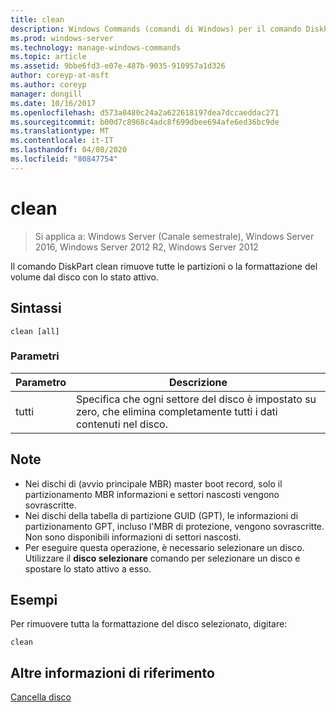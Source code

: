 ```yaml
---
title: clean
description: Windows Commands (comandi di Windows) per il comando DiskPart clean, che rimuove tutte le partizioni o la formattazione del volume dal disco con lo stato attivo.
ms.prod: windows-server
ms.technology: manage-windows-commands
ms.topic: article
ms.assetid: 9bbe6fd3-e07e-487b-9035-910957a1d326
author: coreyp-at-msft
ms.author: coreyp
manager: dongill
ms.date: 10/16/2017
ms.openlocfilehash: d573a0480c24a2a622618197dea7dccaeddac271
ms.sourcegitcommit: b00d7c8968c4adc8f699dbee694afe6ed36bc9de
ms.translationtype: MT
ms.contentlocale: it-IT
ms.lasthandoff: 04/08/2020
ms.locfileid: "80847754"
---
```

# <a name="clean"></a>clean

>Si applica a: Windows Server (Canale semestrale), Windows Server 2016, Windows Server 2012 R2, Windows Server 2012

Il comando DiskPart clean rimuove tutte le partizioni o la formattazione del volume dal disco con lo stato attivo.

## <a name="syntax"></a>Sintassi
```
clean [all]
```
### <a name="parameters"></a>Parametri

| Parametro |                                                        Descrizione                                                        |
|-----------|---------------------------------------------------------------------------------------------------------------------------|
|    tutti    | Specifica che ogni settore del disco è impostato su zero, che elimina completamente tutti i dati contenuti nel disco. |

## <a name="remarks"></a>Note
- Nei dischi di (avvio principale MBR) master boot record, solo il partizionamento MBR informazioni e settori nascosti vengono sovrascritte.
- Nei dischi della tabella di partizione GUID (GPT), le informazioni di partizionamento GPT, incluso l'MBR di protezione, vengono sovrascritte. Non sono disponibili informazioni di settori nascosti.
- Per eseguire questa operazione, è necessario selezionare un disco. Utilizzare il **disco selezionare** comando per selezionare un disco e spostare lo stato attivo a esso.

## <a name="examples"></a><a name=BKMK_examples></a>Esempi
  Per rimuovere tutta la formattazione del disco selezionato, digitare:
  ```
  clean
  ```

## <a name="additional-references"></a>Altre informazioni di riferimento
[Cancella disco](https://technet.microsoft.com/library/hh848661.aspx)
